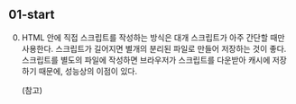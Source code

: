 ## 01-start

0.  <script> 태그를 이용하면 자바스크립트 프로그램을 HTML 문서 대부분의 위치에 삽입할 수 있다.

1.  외부 스크립트
    자바스크립트 코드의 양이 많은 경우엔, 파일로 소분하여 저장할 수 있다.
    <script src="/path/to/script.js"></script>

    HTML 안에 직접 스크립트를 작성하는 방식은 대개 스크립트가 아주 간단할 때만 사용한다.
    스크립트가 길어지면 별개의 분리된 파일로 만들어 저장하는 것이 좋다.
    스크립트를 별도의 파일에 작성하면 브라우저가 스크립트를 다운받아 캐시에 저장하기 때문에, 성능상의 이점이 있다.

    (참고) <script> 태그는 src 속성과 내부 코드를 동시에 가지지 못한다.

2.  ECMAScript5(ES5)가 등장하기 전까지 있었던 javascript의 여러가지 불완전한 문법이 
    기존사이트에 영원히 박제되는 경우가 있었다. 해당사항을 극복하더라도, 호환성 문제를 해결하기위해 
    엄격모드에서만 해당 변경사항이 활성화 되도록 해놓았다.

    엄격모드를 만드는 "use strict"는 반드시 스크립트 최상단에 위치시키자.
    use strict를 취소할 방법은 없다. 
    
    코드를 클래스와 모듈을 사용해 구성한다면 "use strict"를 생략해도 된다.
    그런데 아직은 이 둘을 배우지 않았으니 "use strict"를 귀한 손님처럼 모시도록 하자.

3.  대다수의 자바스크립트 애플리케이션은 사용자나 서버로부터 입력받은 정보를 처리하는 방식으로 동작한다.
    변수는 이러한 정보를 저장하는 용도로 사용된다.

    변수는 데이터를 저장할 때 쓰이는 '이름이 붙은 저장소' 이다.
    자바스크립트에선 let 키워드를 사용해 변수를 생성(선언)한다.

4.  변수명은 숫자로 시작해선 안된다
    그리고 하이폰 은 변수명에 올 수 없다.

5.  변화하지 않는 변수를 선언할 땐, let 대신 const를 사용한다.
    상수는 재할당할 수 없으므로 상수를 변경하려고 하면 에러가 발생한다.

6.  기억하기 힘든 값을 변수에 할당해 별칭으로 사용하는 것은 널리 사용되는 관습이다.
    이런 상수는 대문자와 밑줄로 구성된 이름으로 명명한다.
    const COLOR_ORANGE = "#FF7F00";
    COLOR_ORANGE가 #FF7F00보다 훨씬 유의미하므로, 코드 가독성이 증가한다.

7.  바람직한 변수명
    변수명은 간결하고, 명확해야 한다.
    실제 프로젝트에선 맨 처음부터 완전히 독립적인 코드를 작성하기보다 기존 코드의 틀을 변경하고 확장하는데 대부분의 시간을 보낸다.
    작성했던 코드를 얼마 후에 다시 봤을 때, 정보에 알맞은 이름이 적혀있으면 정보를 더 쉽게 찾을 수 있다.
   
    - userName 이나 shoppingCart처럼 사람이 읽을 수 있는 이름을 사용.
    - 무엇을 하고 있는지 명확히 알고 있지 않을 경우 외에는 줄임말이나 a, b, c와 같은 짧은 이름은 피한다.
    - 최대한 서술적이고 간결하게 명명하자. data와 value는 나쁜 이름의 예시.
    - 자신만의 규칙이나 소속된 팀의 규칙을 따르세요. 
      만약 사이트 방문객을 'user’라고 부르기로 했다면, 이와 관련된 변수를 currentVisitor나 newManInTown이 아닌 currentUser나 newUser라는 이름으로 지어야 한다.

8.  alert, prompt, confirm을 이용한 상호작용

    alert 함수가 실행되면 사용자가 ‘확인(OK)’ 버튼을 누를 때까지 메시지를 보여주는 창이 계속 떠있게 된다.
    
    브라우저에서 제공하는 prompt 함수는 두 개의 인수를 받는다. result = prompt(title, [default]);
    함수가 실행되면 텍스트 메시지와 입력 필드(input field), 확인(OK) 및 취소(Cancel) 버튼이 있는 모달 창을 띄워준다.

    IE 사용자를 비롯한 모든 사용자에게 깔끔한 프롬프트를 보여주려면 아래와 같이 두 번째 매개변수를 항상 전달해 줄 것을 권장한다.
    let test = prompt("Test", ''); // <-- IE 사용자를 위한 매개변수 처리

    confirm 함수는 매개변수로 받은 question(질문)과 확인 및 취소 버튼이 있는 모달 창을 보여준다.
    사용자가 확인 버튼을 누르면 true, 그 외의 경우는 false를 반환
    let isBoss = confirm("당신이 주인인가요?");
    alert( isBoss ); // 확인 버튼을 눌렀다면 true가 출력됨.

9.  nullish 병합 연산자 ??를 사용하면 짧은 문법으로 여러 피연산자 중 그 값이 확정되어있는 변수를 찾을 수 있다.
    a ?? b 의 평가 결과는 다음과 같다;
    a가 null도 아니고 undefined도 아니면 a
    그 외의 경우는 b
    x = (a !== null && a !== undefined) ? a : b;

10. while 반복문
    개발을 하다 보면 여러 동작을 반복해야 하는 경우가 종종 생긴다.
    상품 목록에서 상품을 차례대로 출력하거나 숫자를 1부터 10까지 하나씩 증가시키면서 동일한 코드를 반복 실행해야 하는 경우같은 것들을 말한다. 반복문을 사용하면 동일한 코드를 여러 번 반복할 수 있다.

    while (condition) {
        // 코드
        // '반복문 본문(body)'이라 불림
    }
    condition이 truthy 이면 반복문 본문의 코드가 실행된다.
    아래 반복문은 i < 3을 만족할 동안 i를 출력한다

    let i = 0;
    while (i < 3) { // 0, 1, 2가 출력된다.
        alert (i);
        i++;
    }
    반복문 본문이 한 번 실행되는 것을 반복(iteration, 이터레이션)이라고 부른다. 위 예시에선 반복문이 세 번의 이터레이션을 만든다. i++ 가 없었다면 이론적으로 반복문이 영원히 반복되었을 것이다.

11. switch 문
    복수의 if 조건문은 switch문으로 바꿀 수 있다.
    switch 문을 사용한 비교법은 특정 변수를 다양한 상황에서 비교할 수 있게 해준다.
    그리고 코드 자체가 비교 상황을 잘 설명한다는 장점도 있다.

    switch 문은 하나 이상의 case 문으로 구성된다. 대개 default 문도 있지만, 이는 필수는 아니다.
    const dayOfWeek = "월요일";
    let message;

    switch (dayOfWeek) {
    case "월요일":
        message = "한 주의 시작, 화이팅!";
        break;
    case "금요일":
        message = "불금! 주말을 즐길 준비하세요!";
        break;
    case "토요일":
    case "일요일":
        message = "즐거운 주말 보내세요!";
        break;
    default:
        message = "평범한 하루네요.";
    }

    console.log(message); // 출력: 한 주의 시작, 화이팅!
    
    ---

    여러개의 case문은 한데 묶을 수 있다.
    let a = 3;

    switch (a) {
    case 4:
        alert('계산이 맞습니다!');
        break;

    case 3: // (*) 두 case문을 묶음
    case 5:
        alert('계산이 틀립니다!');
        alert("수학 수업을 다시 들어보는걸 권유 드립니다.");
        break;

    default:
        alert('계산 결과가 이상하네요.');
    }

12. 함수는 프로그램을 구성하는 주요 '구성 요소(building block)이다.
    함수를 이용하면 중복 없이 유사한 동작을 하는 코드를 여러 번 호출할 수 있다.

    함수 선언(function delacration) 방식을 사용하여 함수를 만든다.

13. function 키워드, 함수 이름, 괄호로 둘러싼 매개변수를 차례로 써주면 함수를 선언할 수 있다.

    function name(parameter1, parameter2, ... parameterN) {
    // 함수 본문
    }

    또한, 새롭게 정의한 함수는 함수 이름 옆에 괄호를 붙여 호출할 수 있다.
    function showMessage() {
    alert( '안녕하세요!' );
    }

    showMessage();
    showMessage();

    이렇게 하면 showMessage를 두 번 호출했으므로 얼럿 창이 두 번 뜬다.

14. 함수 내에서 선언한 변수인 지역 변수(local variable)는 함수 안에서만 접근할 수 있다.

15. 한수 내부에서 함수 외부의 변수인 외부 변수(outer variable)에 접근할 수 있다.
    마찬가지로 수정도 가능하다.

    하지만 외부 변수는 지역 변수가 없는 경우에만 사용할 수 있다.
    함수 외부에 선언된 변수는 전역 변수(global variable) 라고 부른다.

    변수는 연관되는 함수 내에 선언하고, 전역 변수는 되도록 사용하지 않는 것이 좋다.
    비교적 근래에 작성된 코드들은 대부분 전역변수를 사용하지 않거나 최소한으로만 사용한다.
    다만 프로젝트 전반에서 사용되는 데이터는 전역 변수에 저장하는 것이 유용한 경우도 있으니 이 점을 알아두면 좋다.

16. 매개변수 (parameter)를 이용하면 임의의 데이터를 함수 안에 전달할 수 있다.
    매개변수는 인자(parameter) 라고 불리기도 한다.

    아래 예시에서 함수 showMessage는 매개변수 from과 text를 가진다.
    function showMessage(from, text) { // 인자: from, text
    alert(from + ': ' + text);
    }

    showMessage('Ann', 'Hello!'); // Ann: Hello! (*)
    showMessage('Ann', "What's up?"); // Ann: What's up? (**)   

17. 자바스크립트는 괄호가 있어야만 함수가 호출된다.

18. 끝에 세미 클론은 왜 있는가
    함수 표현식의 끝에 왜 세미 콜론 ;이 붙는지 의문이 들 수 있다.
    함수 선언문에는 세미 콜론이 없는데 말이다.

    function sayHi() {
    // ...
    }

    let sayHi = function() {
    // ...
    };

    이유는 간단하다.
    if { ... }, for { }, function f { } 같이 중괄호로 만든 코드 블록 끝엔 ;이 없어도 된다.

    모든 구믄의 끝엔 세미 콜론 ; 을 붙이는 게 좋다.
    함수 표현식에 쓰인 세미 콜론은 함수 표현식 때문에 붙여진 게 아니라, 구문의 끝이기 때문에 붙여졌다.

19. 자바스크립트엔 세 종류의 논리 연산자 ||(OR), &&(AND), !(NOT)이 있다.

20. || (OR)
    'OR'연산자는 두 개의 수직선 기호로 만들 수 있다.
    
    result = a || b;
    -> 인수 중 하나라도 true이면 ture를 반환하고, 그렇지 않으면 false.

21. 첫 번째 truthy를 찾는 OR 연산자 ‘||’

    전통적인 방식이다. 이제 자바스크립트에서만 제공하는 논리연산자 OR의 추가기능에 대해 알아보자.
    추가 기능은 아래와 같은 알고리즘으로 동작한다.
    OR 연산자와 피연산자가 여러 개인 경우:
    result = value1 || value2 || value3;

    이때 연산 순서는 다음과 같다.
    0. 가장 왼쪽 피연산자부터 시작해 오른쪽으로 나아가며 피연산자를 평가한다.
    1. 각 피연산자를 불린형으로 변환한다.
    2. 변환 후 그 값이 true이면 연산을 멈추고 해당 피연산자의 변환 전 원래 값을 반환한다.
    3. 피연산자 모두를 평가한 경우(모든 피연산자가 false로 평가되는 경우)엔 마지막 피연산자를 반환한다.
    ** 여기서 핵심은 반환 값이 형 변환을 하지 않은 원래 값이라는 것이다.

    OR "||" 연산자를 여러 개 체이닝(chaining) 하면 첫 번째 truthy를 반환합니다. 피연산자에 truthy가 하나도 없다면 마지막 피연산자를 반환한다.

    이런 OR 연산자의 추가 기능을 이용하면 여러 용도로 OR 연산자를 활용할 수 있다.

22. 변수 또는 표현식으로 구성된 목록에서 첫 번째 truthy 얻기
    firstName, lastName, nickName 이란 변수가 있는데 이 값들은 모두 옵션 값이라고 하자.
    OR 연산자 || 을 사용하면 실제 값이 들어있는 변수를 찾고, 그 값들을 보여줄 수 있다. 변수 모두에 값이 없는 경우엔 익명을 보여주자.

23. 단락 평가
    OR 연산자 || 가 제공하는 또 다른 기능은 '단락 평가(short circut evaluation)'이다.

    위에서 설명해 드린 바와 같이 OR || 은 왼쪽부터 시작해서 오른쪽으로 평가를 진행하는데, truthy를 만나면 나머지 값들은 건드리지 않은 채 평가를 멈춘다. 이런 프로세스를 '단락 평가'라고 한다.

    단락 평가의 동작 방식은 두 번째 피연산자가 변수 할당과 같은 부수적인 효과(side effect)를 가지는 표현식일 때 명확히 볼 수 있다.

    아래 예시를 실행하면 두 번째 메세지만 출력된다.

    true || alert("not printed");
    false || alert("printed");

    첫 번째 줄의 || 연산자는 true 를 만나자마자 평가를 멈추기 때문에 alert가 실행되지 않는다.
    단락 평가는 연산자 왼쪽 조건이 falsy일 때만 명령어를 실행하고자 할 때 자주 쓰입니다.

24. && (AND)
    두 개의 앰퍼샌드를 연달아 쓰면 AND 연산자 && 를 만들 수 있다.
    result = a && b;
    전통적인 프로그래밍에서 AND 연산자는 두 연산자가 모두 참일 때 true를 반환한다. 그 외의 경우에는 false를 반환한다.

25. AND 연산자와 피연산자가 여러 개인 경우를 살펴보자.
    result = value1 && value2 && value3;
    0. 가장 왼쪽 피연산자부터 시작해 오른쪽으로 나아가며 피연산자를 평가한다.
    1. 각 피연산자는 불린형으로 변환된다.
    2. 변환 후 값이 false이면 평가를 멈추고 해당 피연산자의 변환 전 원래 값을 반환한다.
    3. 피연산자 모두가 평가되는 경우(모든 피연산자가 true로 평가되는 경우)엔 마지막 피연산자가 반환된다.
    ** AND 연산자는 첫 번째 falsy를 반환한다. 피연산자에 falsy가 없다면 마지막 값을 반환한다.
    ** 위 알고리즘은 OR 연산자의 알고리즘과 유사하다. 차이점은 AND 연산자가 첫 번째 falsy를 반환하는 반면,
       OR은 첫 번째 truthy를 반환한다는 것이다.

26. &&의 우선순위가 ||보다 높다.
    AND 연산자 &&의 우선순위는 OR 연산자 ||보다 높다.
    따라서 a && b || c && d는 (a && b) || (c && d)와 동일하게 동작한다.

27. 